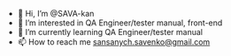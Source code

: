 - 👋 Hi, I’m @SAVA-kan
- 👀 I’m interested in QA Engineer/tester manual, front-end
- 🌱 I’m currently learning QA Engineer/tester manual
- 📫 How to reach me sansanych.savenko@gmail.com

<!---
SAVA-kan/SAVA-kan is a ✨ special ✨ repository because its `README.md` (this file) appears on your GitHub profile.
You can click the Preview link to take a look at your changes.
--->
